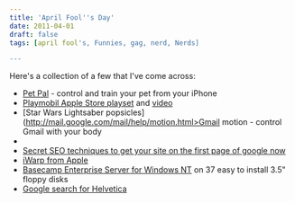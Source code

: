 ```yaml
---
title: 'April Fool''s Day'
date: 2011-04-01
draft: false
tags: [april fool's, Funnies, gag, nerd, Nerds]

---
```


Here's a collection of a few that I've come across:

*   [Pet Pal](http://www.razorianfly.com/2011/03/30/pet-pal%E2%84%A2-control-and-train-your-household-pet-from-an-iphone-video/) - control and train your pet from your iPhone
*   [Playmobil Apple Store playset](http://www.thinkgeek.com/interests/looflirpa/e8bb/) and [video](http://www.youtube.com/watch?v=oSU3ijxkp8Y)
*   [Star Wars Lightsaber popsicles](http://mail.google.com/mail/help/motion.html>Gmail motion</a> - control Gmail with your body</li>
    <li><a href=) and [video](http://www.youtube.com/watch?v=OsQxpQyoZrY)
*   [Secret SEO techniques to get your site on the first page of google now](http://thinkvitamin.com/doubleseo/secret-seo-technique-to-get-your-site-on-the-first-page-of-google-now/)
*   [iWarp from Apple](http://www.tuaw.com/2011/04/01/apple-debuts-iwarp-interstellar-travel-for-the-rest-of-us/)
*   [Basecamp Enterprise Server for Windows NT](http://37signals.com/svn/posts/2839-announcing-basecamp-enterprise-server-for-windows-nt) on 37 easy to install 3.5" floppy disks
*   [Google search for Helvetica](http://www.google.ca/search?client=safari&rls=en&q=helvetica&ie=UTF-8&oe=UTF-8&redir_esc=&ei=he2VTZX7JoKztweOxuCBDA)
